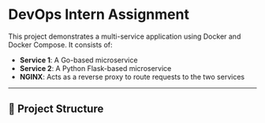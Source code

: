 # DevOps Intern Assignment

This project demonstrates a multi-service application using Docker and Docker Compose. It consists of:

- **Service 1**: A Go-based microservice
- **Service 2**: A Python Flask-based microservice
- **NGINX**: Acts as a reverse proxy to route requests to the two services

---

## 🧱 Project Structure





